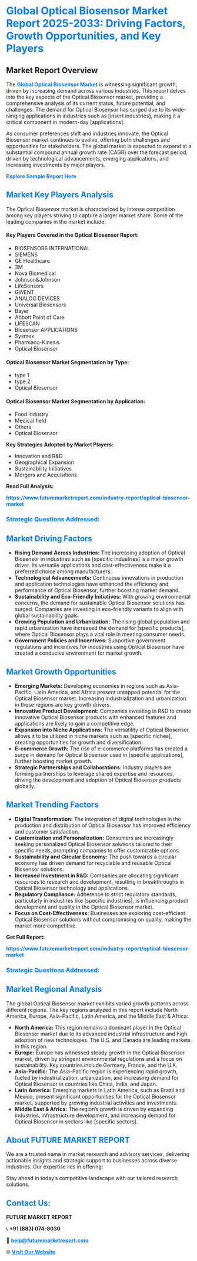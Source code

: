 <h1 style="color: #007BFF;">Global Optical Biosensor Market Report 2025-2033: Driving Factors, Growth Opportunities, and Key Players</h1>

<section id="overview">
<h2>Market Report Overview</h2>
<p>The <a href="https://www.futuremarketreport.com/industry-report/optical-biosensor-market" style="color: #007BFF; text-decoration: none;"><strong>Global Optical Biosensor Market</strong></a> is witnessing significant growth, driven by increasing demand across various industries. This report delves into the key aspects of the Optical Biosensor market, providing a comprehensive analysis of its current status, future potential, and challenges. The demand for Optical Biosensor has surged due to its wide-ranging applications in industries such as [insert industries], making it a critical component in modern-day [applications].</p>
<p>As consumer preferences shift and industries innovate, the Optical Biosensor market continues to evolve, offering both challenges and opportunities for stakeholders. The global market is expected to expand at a substantial compound annual growth rate (CAGR) over the forecast period, driven by technological advancements, emerging applications, and increasing investments by major players.</p>
</section>

<section id="overview">
<p><a href="https://www.futuremarketreport.com/request-sample/reportId=110444" style="color: #007BFF; text-decoration: none;"><strong>Explore Sample Report Here</strong></a></p>
</section>

<section id="key-players">
<h2 style="color: #007BFF;">Market Key Players Analysis</h2>
<p>The Optical Biosensor market is characterized by intense competition among key players striving to capture a larger market share. Some of the leading companies in the market include:</p>
<h4>Key Players Covered in the Optical Biosensor Report:</h4>
<ul><li>BIOSENSORS INTERNATIONAL</li><li>SIEMENS</li><li>GE Healthcare</li><li>3M</li><li>Nova Biomedical</li><li>Johnson&amp;Johnson</li><li>LifeSensors</li><li>GWENT</li><li>ANALOG DEVICES</li><li>Universal Biosensors</li><li>Bayer</li><li>Abbott Point of Care</li><li>LIFESCAN</li><li>Biosensor APPLICATIONS</li><li>Sysmex</li><li>Pharmaco-Kinesis</li><li>Optical Biosensor</li></ul>
<h4>Optical Biosensor Market Segmentation by Type:</h4>
<ul><li>type 1</li><li>type 2</li><li>Optical Biosensor</li></ul>

<h4>Optical Biosensor Market Segmentation by Application:</h4>
<ul><li>Food industry</li><li>Medical field</li><li>Others</li><li>Optical Biosensor</li></ul>
<p><strong>Key Strategies Adopted by Market Players:</strong></p>
<ul>
<li>Innovation and R&D</li>
<li>Geographical Expansion</li>
<li>Sustainability Initiatives</li>
<li>Mergers and Acquisitions</li>
</ul>
</section>

<section>
<p><strong>Read Full Analysis: </strong></p><a href="https://www.futuremarketreport.com/industry-report/optical-biosensor-market" style="color: #007BFF; text-decoration: none;"><strong>https://www.futuremarketreport.com/industry-report/optical-biosensor-market</strong></a>
<h3 style="color: #007BFF;">Strategic Questions Addressed:</h3>
</section>

<section id="driving-factors">
<h2 style="color: #007BFF;">Market Driving Factors</h2>
<ul>
<li><strong>Rising Demand Across Industries:</strong> The increasing adoption of Optical Biosensor in industries such as [specific industries] is a major growth driver. Its versatile applications and cost-effectiveness make it a preferred choice among manufacturers.</li>
<li><strong>Technological Advancements:</strong> Continuous innovations in production and application technologies have enhanced the efficiency and performance of Optical Biosensor, further boosting market demand.</li>
<li><strong>Sustainability and Eco-Friendly Initiatives:</strong> With growing environmental concerns, the demand for sustainable Optical Biosensor solutions has surged. Companies are investing in eco-friendly variants to align with global sustainability goals.</li>
<li><strong>Growing Population and Urbanization:</strong> The rising global population and rapid urbanization have increased the demand for [specific products], where Optical Biosensor plays a vital role in meeting consumer needs.</li>
<li><strong>Government Policies and Incentives:</strong> Supportive government regulations and incentives for industries using Optical Biosensor have created a conducive environment for market growth.</li>
</ul>
</section>

<section id="growth-opportunities">
<h2 style="color: #007BFF;">Market Growth Opportunities</h2>
<ul>
<li><strong>Emerging Markets:</strong> Developing economies in regions such as Asia-Pacific, Latin America, and Africa present untapped potential for the Optical Biosensor market. Increasing industrialization and urbanization in these regions are key growth drivers.</li>
<li><strong>Innovative Product Development:</strong> Companies investing in R&D to create innovative Optical Biosensor products with enhanced features and applications are likely to gain a competitive edge.</li>
<li><strong>Expansion into Niche Applications:</strong> The versatility of Optical Biosensor allows it to be utilized in niche markets such as [specific niches], creating opportunities for growth and diversification.</li>
<li><strong>E-commerce Growth:</strong> The rise of e-commerce platforms has created a surge in demand for Optical Biosensor used in [specific applications], further boosting market growth.</li>
<li><strong>Strategic Partnerships and Collaborations:</strong> Industry players are forming partnerships to leverage shared expertise and resources, driving the development and adoption of Optical Biosensor products globally.</li>
</ul>
</section>

<section id="trending-factors">
<h2 style="color: #007BFF;">Market Trending Factors</h2>
<ul>
<li><strong>Digital Transformation:</strong> The integration of digital technologies in the production and distribution of Optical Biosensor has improved efficiency and customer satisfaction.</li>
<li><strong>Customization and Personalization:</strong> Consumers are increasingly seeking personalized Optical Biosensor solutions tailored to their specific needs, prompting companies to offer customizable options.</li>
<li><strong>Sustainability and Circular Economy:</strong> The push towards a circular economy has driven demand for recyclable and reusable Optical Biosensor solutions.</li>
<li><strong>Increased Investment in R&D:</strong> Companies are allocating significant resources to research and development, resulting in breakthroughs in Optical Biosensor technology and applications.</li>
<li><strong>Regulatory Compliance:</strong> Adherence to strict regulatory standards, particularly in industries like [specific industries], is influencing product development and quality in the Optical Biosensor market.</li>
<li><strong>Focus on Cost-Effectiveness:</strong> Businesses are exploring cost-efficient Optical Biosensor solutions without compromising on quality, making the market more competitive.</li>
</ul>
</section>

<section>
<p><strong>Get Full Report: </strong></p><a href="https://www.futuremarketreport.com/industry-report/optical-biosensor-market" style="color: #007BFF; text-decoration: none;"><strong>https://www.futuremarketreport.com/industry-report/optical-biosensor-market</strong></a>
<h3 style="color: #007BFF;">Strategic Questions Addressed:</h3>
</section>


<section id="regional-analysis">
<h2 style="color: #007BFF;">Market Regional Analysis</h2>
<p>The global Optical Biosensor market exhibits varied growth patterns across different regions. The key regions analyzed in this report include North America, Europe, Asia-Pacific, Latin America, and the Middle East & Africa:</p>
<ul>
<li><strong>North America:</strong> This region remains a dominant player in the Optical Biosensor market due to its advanced industrial infrastructure and high adoption of new technologies. The U.S. and Canada are leading markets in this region.</li>
<li><strong>Europe:</strong> Europe has witnessed steady growth in the Optical Biosensor market, driven by stringent environmental regulations and a focus on sustainability. Key countries include Germany, France, and the U.K.</li>
<li><strong>Asia-Pacific:</strong> The Asia-Pacific region is experiencing rapid growth, fueled by industrialization, urbanization, and increasing demand for Optical Biosensor in countries like China, India, and Japan.</li>
<li><strong>Latin America:</strong> Emerging markets in Latin America, such as Brazil and Mexico, present significant opportunities for the Optical Biosensor market, supported by growing industrial activities and investments.</li>
<li><strong>Middle East & Africa:</strong> The region’s growth is driven by expanding industries, infrastructure development, and increasing demand for Optical Biosensor in sectors like [specific sectors].</li>
</ul>
</section>

<footer>
<h2 style="color: #007BFF;">About FUTURE MARKET REPORT</h2>
<p>We are a trusted name in market research and advisory services, delivering actionable insights and strategic support to businesses across diverse industries. Our expertise lies in offering:</p>

<p>Stay ahead in today’s competitive landscape with our tailored research solutions.</p>

<h2 style="color: #007BFF;">Contact Us:</h2>
<p><strong>FUTURE MARKET REPORT</strong></p>
<p>📞 <strong>+91 (883) 074-8030</strong></p>
<p>📧 <strong><a href="mailto:help@futuremarketreport.com" style="color: #007BFF;">help@futuremarketreport.com</a></strong></p>
<p>🌐 <strong><a href="https://www.futuremarketreport.com/" style="color: #007BFF;">Visit Our Website</a></strong></p>
</footer>